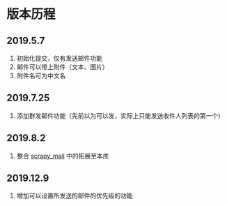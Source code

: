 # 版本历程

## 2019.5.7
  1. 初始化提交，仅有发送邮件功能
  2. 邮件可以带上附件（文本、图片）
  3. 附件名可为中文名
  
## 2019.7.25
  1. 添加群发邮件功能（先前以为可以发，实际上只能发送收件人列表的第一个）

## 2019.8.2
  1. 整合 [scrapy_mail](https://github.com/LZC6244/scrapy_mail) 中的拓展至本库

## 2019.12.9
  1. 增加可以设置所发送的邮件的优先级的功能